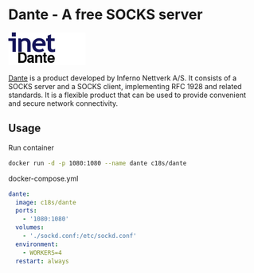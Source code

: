 Dante - A free SOCKS server
===========================
![Dante](logo.png?raw=true "Dante Logo")

[Dante][1] is a product developed by Inferno Nettverk A/S. It consists of a
SOCKS server and a SOCKS client, implementing RFC 1928 and related standards.
It is a flexible product that can be used to provide convenient and secure
network connectivity. 

## Usage

Run container

```bash
docker run -d -p 1080:1080 --name dante c18s/dante
```

docker-compose.yml

```yaml
dante:
  image: c18s/dante
  ports:
    - '1080:1080'
  volumes:
    - './sockd.conf:/etc/sockd.conf'
  environment:
    - WORKERS=4
  restart: always
```

[1]: http://www.inet.no/dante/index.html
